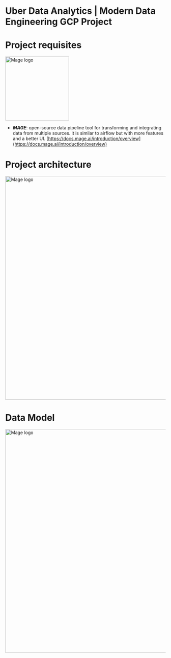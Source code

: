 # Uber Data Analytics | Modern Data Engineering GCP Project

# Project requisites

<img src="https://mintlify.s3-us-west-1.amazonaws.com/mage/logo/light.svg" alt="Mage logo" title="Title" width="200">

- ***MAGE***: open-source data pipeline tool for transforming and integrating data from multiple sources. it is similar to airflow but with more features and a better UI. [https://docs.mage.ai/introduction/overview](https://docs.mage.ai/introduction/overview)

# Project architecture

<img src="https://github.com/darshilparmar/uber-etl-pipeline-data-engineering-project/blob/main/architecture.jpg?raw=true" alt="Mage logo" title="Title" width="700">

# Data Model

<img src="https://github.com/darshilparmar/uber-etl-pipeline-data-engineering-project/blob/main/data_model.jpeg?raw=true" alt="Mage logo" title="Title" width="700">
